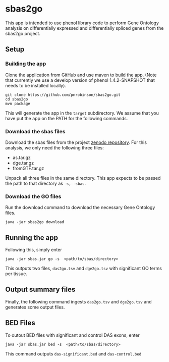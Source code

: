 # sbas2go

This app is intended to use [phenol]() library code to perform
Gene Ontology analysis on differentially expressed and differentially spliced genes 
from the sbas2go project.

## Setup

### Building the app

Clone the application from GitHub and use maven to build the app. (Note that currently we use a develop version
of phenol 1.4.2-SNAPSHOT that needs to be installed locally).

```
git clone https://github.com/pnrobinson/sbas2go.git
cd sbas2go
mvn package
```
This will generate the app in the ``target`` subdirectory. We assume that you have put the app on the PATH
for the following commands.

### Download the sbas files

Download the sbas files from the project [zenodo repository](https://zenodo.org/record/4179559).
For this analysis, we only need the following three files:

* as.tar.gz 
* dge.tar.gz
* fromGTF.tar.gz 

Unpack all three files in the same directory. This app expects to be passed
the path to that directory as ``-s,--sbas``.

### Download the GO files
Run the download command to download the necessary Gene Ontology files.

```
java -jar sbas2go download
```

## Running the app

Following this, simply enter
```
java -jar sbas.jar go -s  <path/to/sbas/directory>
```

This outputs two files, ``das2go.tsv`` and ``dge2go.tsv`` with significant GO terms per tissue.

## Output summary files
Finally, the following command ingests ``das2go.tsv`` and ``dge2go.tsv`` and generates some output files.


## BED Files
To outout BED files with significant and control DAS exons, enter
```
java -jar sbas.jar bed -s  <path/to/sbas/directory>
```
This command outputs ``das-significant.bed`` and ``das-control.bed``
